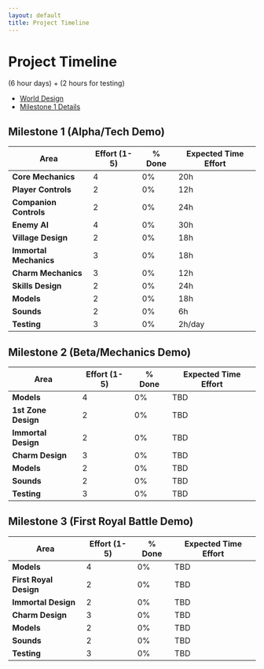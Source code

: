 ```yaml
---
layout: default
title: Project Timeline
---
```


# Project Timeline

(6 hour days) + (2 hours for testing)

<!-- -   <a href="/calendar.html">Calendar</a> -->

-   <a href="/world-design.html">World Design</a>
-   <a href="/milestone-1.html">Milestone 1 Details</a>

## Milestone 1 (Alpha/Tech Demo)

| Area                   | Effort (1-5) | % Done | Expected Time Effort |
| ---------------------- | ------------ | ------ | -------------------- |
| **Core Mechanics**     | 4            | 0%     | 20h                  |
| **Player Controls**    | 2            | 0%     | 12h                  |
| **Companion Controls** | 2            | 0%     | 24h                  |
| **Enemy AI**           | 4            | 0%     | 30h                  |
| **Village Design**     | 2            | 0%     | 18h                  |
| **Immortal Mechanics** | 3            | 0%     | 18h                  |
| **Charm Mechanics**    | 3            | 0%     | 12h                  |
| **Skills Design**      | 2            | 0%     | 24h                  |
| **Models**             | 2            | 0%     | 18h                  |
| **Sounds**             | 2            | 0%     | 6h                   |
| **Testing**            | 3            | 0%     | 2h/day               |

## Milestone 2 (Beta/Mechanics Demo)

| Area                | Effort (1-5) | % Done | Expected Time Effort |
| ------------------- | ------------ | ------ | -------------------- |
| **Models**          | 4            | 0%     | TBD                  |
| **1st Zone Design** | 2            | 0%     | TBD                  |
| **Immortal Design** | 2            | 0%     | TBD                  |
| **Charm Design**    | 3            | 0%     | TBD                  |
| **Models**          | 2            | 0%     | TBD                  |
| **Sounds**          | 2            | 0%     | TBD                  |
| **Testing**         | 3            | 0%     | TBD                  |

## Milestone 3 (First Royal Battle Demo)

| Area                   | Effort (1-5) | % Done | Expected Time Effort |
| ---------------------- | ------------ | ------ | -------------------- |
| **Models**             | 4            | 0%     | TBD                  |
| **First Royal Design** | 2            | 0%     | TBD                  |
| **Immortal Design**    | 2            | 0%     | TBD                  |
| **Charm Design**       | 3            | 0%     | TBD                  |
| **Models**             | 2            | 0%     | TBD                  |
| **Sounds**             | 2            | 0%     | TBD                  |
| **Testing**            | 3            | 0%     | TBD                  |
